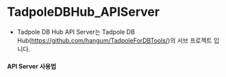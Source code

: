 # TadpoleDBHub_APIServer
- Tadpole DB Hub API Server는 Tadpole DB Hub(https://github.com/hangum/TadpoleForDBTools/)의 서브 프로젝트 입니다. 

#### API Server 사용법
